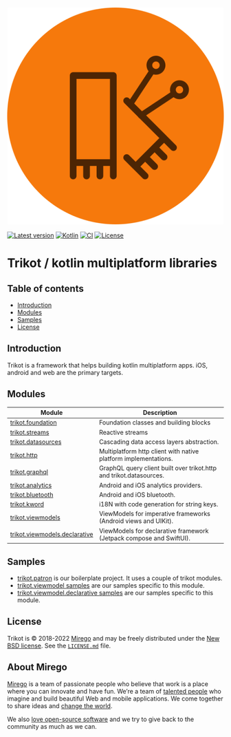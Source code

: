 ![trikot](trikot.svg)

[![Latest version](https://img.shields.io/github/tag/mirego/trikot.svg?label=Latest%20version)](https://github.com/mirego/trikot/tags)
[![Kotlin](https://img.shields.io/badge/kotlin-1.6.10-blue.svg?logo=kotlin)](http://kotlinlang.org)
[![CI](https://github.com/mirego/trikot/actions/workflows/ci.yml/badge.svg)](https://github.com/mirego/trikot/actions/workflows/ci.yml)
[![License](https://img.shields.io/badge/License-BSD_3--Clause-blue.svg)](https://opensource.org/licenses/BSD-3-Clause)

# Trikot / kotlin multiplatform libraries

## Table of contents

- [Introduction](#introduction)
- [Modules](#modules)
- [Samples](#samples)
- [License](#license)

## Introduction

Trikot is a framework that helps building kotlin multiplatform apps. iOS, android and web are the primary targets.

## Modules

| Module                                                           | Description                                                         |
| ---------------------------------------------------------------- | ------------------------------------------------------------------- |
| [trikot.foundation](./trikot-foundation)                         | Foundation classes and building blocks                              |
| [trikot.streams](./trikot-streams)                               | Reactive streams                                                    |
| [trikot.datasources](./trikot-datasources)                       | Cascading data access layers abstraction.                           |
| [trikot.http](./trikot-http)                                     | Multiplatform http client with native platform implementations.     |
| [trikot.graphql](./trikot-graphql)                               | GraphQL query client built over trikot.http and trikot.datasources. |
| [trikot.analytics](./trikot-analytics)                           | Android and iOS analytics providers.                               |
| [trikot.bluetooth](./trikot-bluetooth)                           | Android and iOS bluetooth.                                          |
| [trikot.kword](./trikot-kword)                                   | i18N with code generation for string keys.                          |
| [trikot.viewmodels](./trikot-viewmodels)                         | ViewModels for imperative frameworks (Android views and UIKit).     |
| [trikot.viewmodels.declarative](./trikot-viewmodels-declarative) | ViewModels for declarative framework (Jetpack compose and SwiftUI). |

## Samples

- [trikot.patron](https://github.com/mirego/trikot.patron) is our boilerplate project. It uses a couple of trikot modules.
- [trikot.viewmodel samples](./trikot-viewmodels/sample) are our samples specific to this module.
- [trikot.viewmodel.declarative samples](./trikot-viewmodels-declarative/sample) are our samples specific to this module.

## License

Trikot is © 2018-2022 [Mirego](https://www.mirego.com) and may be freely distributed under the [New BSD license](http://opensource.org/licenses/BSD-3-Clause). See the [`LICENSE.md`](LICENSE.md) file.

## About Mirego

[Mirego](https://www.mirego.com) is a team of passionate people who believe that work is a place where you can innovate and have fun. We’re a team of [talented people](https://life.mirego.com) who imagine and build beautiful Web and mobile applications. We come together to share ideas and [change the world](http://www.mirego.org).

We also [love open-source software](https://open.mirego.com) and we try to give back to the community as much as we can.
